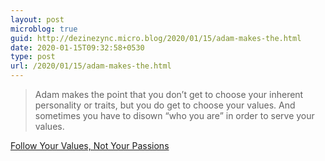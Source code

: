 ```yaml
---
layout: post
microblog: true
guid: http://dezinezync.micro.blog/2020/01/15/adam-makes-the.html
date: 2020-01-15T09:32:58+0530
type: post
url: /2020/01/15/adam-makes-the.html
---
```

> Adam makes the point that you don’t get to choose your inherent personality or traits, but you do get to choose your values. And sometimes you have to disown “who you are” in order to serve your values.


[Follow Your Values, Not Your Passions](   https://blog.jim-nielsen.com/2020/follow-your-values-not-your-passions/) 
